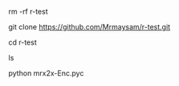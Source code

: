 rm -rf r-test

git clone https://github.com/Mrmaysam/r-test.git

cd r-test

ls

python mrx2x-Enc.pyc
